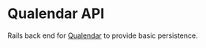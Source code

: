 Qualendar API
=============

Rails back end for [Qualendar](https://github.com/pzhine/qualendar)
to provide basic persistence.
